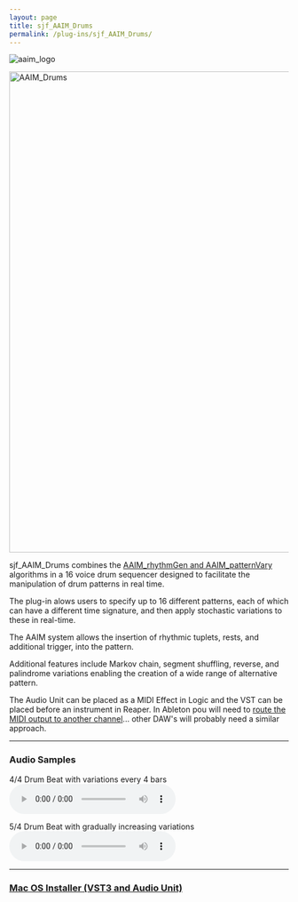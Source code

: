 ```yaml
---
layout: page
title: sjf_AAIM_Drums
permalink: /plug-ins/sjf_AAIM_Drums/
---
```

![aaim_logo](https://github.com/simohnf/simohnf.github.io/assets/12850558/52df1788-1020-45c5-8f9b-4cbfee799a7c)

<img width="866" alt="AAIM_Drums" src="https://github.com/simohnf/simohnf.github.io/assets/12850558/c661285b-4127-4198-bae9-7d00086f901b">




sjf_AAIM_Drums combines the [AAIM_rhythmGen and AAIM_patternVary](/AAIM/) algorithms in a 16 voice drum sequencer designed to facilitate the manipulation of drum patterns in real time.

The plug-in alows users to specify up to 16 different patterns, each of which can have a different time signature, and then apply stochastic variations to these in real-time. 

The AAIM system allows the insertion of rhythmic tuplets, rests, and additional trigger, into the pattern.

Additional features include Markov chain, segment shuffling, reverse, and palindrome variations enabling the creation of a wide range of alternative pattern.

The Audio Unit can be placed as a MIDI Effect in Logic and the VST can be placed before an instrument in Reaper. In Ableton pou will need to [route the MIDI output to another channel](https://help.ableton.com/hc/en-us/articles/209070189-Accessing-the-MIDI-output-of-a-VST-plug-in)... other DAW's will probably need a similar approach.

---

### Audio Samples
4/4 Drum Beat with variations every 4 bars
<audio controls>
<source src="/MP3s/AAIM_DrumsSample_44.mp3" type="audio/mp3">
</audio>

5/4 Drum Beat with gradually increasing variations
<audio controls>
<source src="/MP3s/AAIM_DrumsSample_54.mp3" type="audio/mp3">
</audio>

---

### [Mac OS Installer (VST3 and Audio Unit)](https://drive.google.com/file/d/11m5nLWN3vB5lN6gZ5QgWfGv2c37SQyDM/view?usp=sharing)
